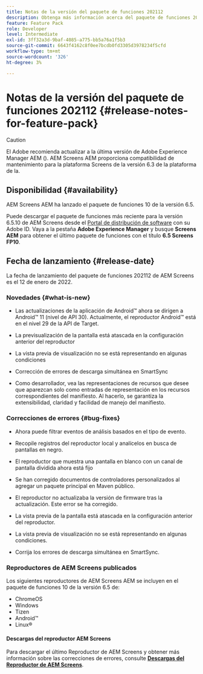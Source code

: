 ```yaml
---
title: Notas de la versión del paquete de funciones 202112
description: Obtenga más información acerca del paquete de funciones 202112 de AEM Screens lanzado el 12 de enero de 2022.
feature: Feature Pack
role: Developer
level: Intermediate
exl-id: 3ff32a3d-9baf-4085-a775-bb5a76a1f5b3
source-git-commit: 6643f4162c8f0ee7bcdb0fd3305d3978234f5cfd
workflow-type: tm+mt
source-wordcount: '326'
ht-degree: 3%

---
```


# Notas de la versión del paquete de funciones 202112 {#release-notes-for-feature-pack}

>[!CAUTION]
>El Adobe recomienda actualizar a la última versión de Adobe Experience Manager AEM (). AEM Screens AEM proporciona compatibilidad de mantenimiento para la plataforma Screens de la versión 6.3 de la plataforma de la.

## Disponibilidad {#availability}

AEM Screens AEM ha lanzado el paquete de funciones 10 de la versión 6.5.

Puede descargar el paquete de funciones más reciente para la versión 6.5.10 de AEM Screens desde el [Portal de distribución de software](https://experience.adobe.com/#/downloads/content/software-distribution/es/aem.html) con su Adobe ID. Vaya a la pestaña **Adobe Experience Manager** y busque **Screens AEM** para obtener el último paquete de funciones con el título **6.5 Screens FP10**.

## Fecha de lanzamiento {#release-date}

La fecha de lanzamiento del paquete de funciones 202112 de AEM Screens es el 12 de enero de 2022.

### Novedades {#what-is-new}

* Las actualizaciones de la aplicación de Android™ ahora se dirigen a Android™ 11 (nivel de API 30). Actualmente, el reproductor Android™ está en el nivel 29 de la API de Target.

* La previsualización de la pantalla está atascada en la configuración anterior del reproductor

* La vista previa de visualización no se está representando en algunas condiciones

* Corrección de errores de descarga simultánea en SmartSync

* Como desarrollador, vea las representaciones de recursos que desee que aparezcan solo como entradas de representación en los recursos correspondientes del manifiesto. Al hacerlo, se garantiza la extensibilidad, claridad y facilidad de manejo del manifiesto.

### Correcciones de errores {#bug-fixes}

* Ahora puede filtrar eventos de análisis basados en el tipo de evento.

* Recopile registros del reproductor local y analícelos en busca de pantallas en negro.

* El reproductor que muestra una pantalla en blanco con un canal de pantalla dividida ahora está fijo

* Se han corregido documentos de controladores personalizados al agregar un paquete principal en Maven público.

* El reproductor no actualizaba la versión de firmware tras la actualización. Este error se ha corregido.

* La vista previa de la pantalla está atascada en la configuración anterior del reproductor.

* La vista previa de visualización no se está representando en algunas condiciones.

* Corrija los errores de descarga simultánea en SmartSync.

### Reproductores de AEM Screens publicados

Los siguientes reproductores de AEM Screens AEM se incluyen en el paquete de funciones 10 de la versión 6.5 de:

* ChromeOS
* Windows
* Tizen
* Android™
* Linux®

#### Descargas del reproductor AEM Screens

Para descargar el último Reproductor de AEM Screens y obtener más información sobre las correcciones de errores, consulte **[Descargas del Reproductor de AEM Screens](https://download.macromedia.com/screens/index.html)**.
